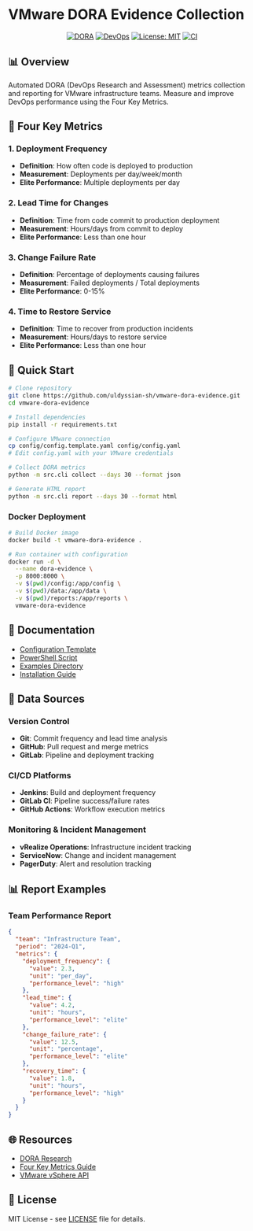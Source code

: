 # VMware DORA Evidence Collection

<div align="center">
  
  [![DORA](https://img.shields.io/badge/DORA-Metrics-blue.svg)](https://dora.dev)
  [![DevOps](https://img.shields.io/badge/DevOps-Performance-green.svg)](https://cloud.google.com/blog/products/devops-sre/using-the-four-keys-to-measure-your-devops-performance)
  [![License: MIT](https://img.shields.io/badge/License-MIT-yellow.svg)](https://opensource.org/licenses/MIT)
  [![CI](https://github.com/uldyssian-sh/vmware-dora-evidence/workflows/CI/badge.svg)](https://github.com/uldyssian-sh/vmware-dora-evidence/actions)
</div>

## 📊 Overview

Automated DORA (DevOps Research and Assessment) metrics collection and reporting for VMware infrastructure teams. Measure and improve DevOps performance using the Four Key Metrics.

## 🎯 Four Key Metrics

### 1. Deployment Frequency
- **Definition**: How often code is deployed to production
- **Measurement**: Deployments per day/week/month
- **Elite Performance**: Multiple deployments per day

### 2. Lead Time for Changes
- **Definition**: Time from code commit to production deployment
- **Measurement**: Hours/days from commit to deploy
- **Elite Performance**: Less than one hour

### 3. Change Failure Rate
- **Definition**: Percentage of deployments causing failures
- **Measurement**: Failed deployments / Total deployments
- **Elite Performance**: 0-15%

### 4. Time to Restore Service
- **Definition**: Time to recover from production incidents
- **Measurement**: Hours/days to restore service
- **Elite Performance**: Less than one hour

## 🚀 Quick Start

```bash
# Clone repository
git clone https://github.com/uldyssian-sh/vmware-dora-evidence.git
cd vmware-dora-evidence

# Install dependencies
pip install -r requirements.txt

# Configure VMware connection
cp config/config.template.yaml config/config.yaml
# Edit config.yaml with your VMware credentials

# Collect DORA metrics
python -m src.cli collect --days 30 --format json

# Generate HTML report
python -m src.cli report --days 30 --format html
```



### Docker Deployment

```bash
# Build Docker image
docker build -t vmware-dora-evidence .

# Run container with configuration
docker run -d \
  --name dora-evidence \
  -p 8000:8000 \
  -v $(pwd)/config:/app/config \
  -v $(pwd)/data:/app/data \
  -v $(pwd)/reports:/app/reports \
  vmware-dora-evidence
```

## 📖 Documentation

- [Configuration Template](config/config.template.yaml)
- [PowerShell Script](dora-evidence.ps1)
- [Examples Directory](examples/)
- [Installation Guide](docs/installation.md)

## 🔧 Data Sources

### Version Control
- **Git**: Commit frequency and lead time analysis
- **GitHub**: Pull request and merge metrics
- **GitLab**: Pipeline and deployment tracking

### CI/CD Platforms
- **Jenkins**: Build and deployment frequency
- **GitLab CI**: Pipeline success/failure rates
- **GitHub Actions**: Workflow execution metrics

### Monitoring & Incident Management
- **vRealize Operations**: Infrastructure incident tracking
- **ServiceNow**: Change and incident management
- **PagerDuty**: Alert and resolution tracking

## 📊 Report Examples

### Team Performance Report
```json
{
  "team": "Infrastructure Team",
  "period": "2024-Q1",
  "metrics": {
    "deployment_frequency": {
      "value": 2.3,
      "unit": "per_day",
      "performance_level": "high"
    },
    "lead_time": {
      "value": 4.2,
      "unit": "hours",
      "performance_level": "elite"
    },
    "change_failure_rate": {
      "value": 12.5,
      "unit": "percentage",
      "performance_level": "elite"
    },
    "recovery_time": {
      "value": 1.8,
      "unit": "hours",
      "performance_level": "high"
    }
  }
}
```

## 🌐 Resources

- [DORA Research](https://dora.dev)
- [Four Key Metrics Guide](https://cloud.google.com/blog/products/devops-sre/using-the-four-keys-to-measure-your-devops-performance)
- [VMware vSphere API](https://developer.vmware.com/apis/vsphere-automation/latest/)

## 📄 License

MIT License - see [LICENSE](LICENSE) file for details.
